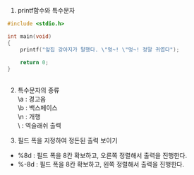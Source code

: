 1. printf함수와 특수문자

```c
#include <stdio.h> 

int main(void)
{
	printf("앞집 강아지가 말했다. \"멍~! \"멍~! 정말 귀엽다");
	
	return 0; 
}
	
```

2. 특수문자의 종류  
\a : 경고음   
\b : 백스페이스  
\n : 개행  
\\ : 역슬래쉬 출력

3. 필드 폭을 지정하여 정돈된 출력 보이기
- %8d : 필드 폭을 8칸 확보하고, 오른쪽 정렬해서 출력을 진행한다. 
- %-8d : 필드 폭을 8칸 확보하고, 왼쪽 정렬해서 출력을 진행한다. 

